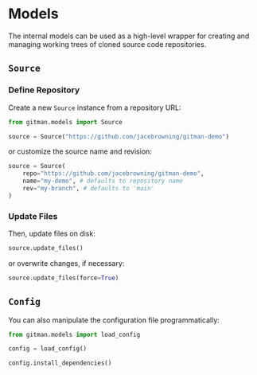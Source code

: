 # Models

The internal models can be used as a high-level wrapper for creating and managing working trees of cloned source code repositories.

## `Source`

### Define Repository

Create a new `Source` instance from a repository URL:

```python
from gitman.models import Source

source = Source("https://github.com/jacebrowning/gitman-demo")
```

or customize the source name and revision:

```python
source = Source(
    repo="https://github.com/jacebrowning/gitman-demo",
    name="my-demo", # defaults to repository name
    rev="my-branch", # defaults to 'main'
)
```

### Update Files

Then, update files on disk:

```python
source.update_files()
```

or overwrite changes, if necessary:

```python
source.update_files(force=True)
```

## `Config`

You can also manipulate the configuration file programmatically:

```python
from gitman.models import load_config

config = load_config()

config.install_dependencies()
```
